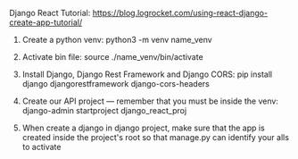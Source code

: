 Django React Tutorial: https://blog.logrocket.com/using-react-django-create-app-tutorial/

1. Create a python venv:
python3 -m venv name_venv

2. Activate bin file:
source ./name_venv/bin/activate

3. Install Django, Django Rest Framework and Django CORS:
pip install django djangorestframework django-cors-headers

4. Create our API project — remember that you must be inside the venv:
django-admin startproject django_react_proj

5. When create a django in django project, make sure that the app is created inside the project's root so that manage.py can identify your alls to activate
